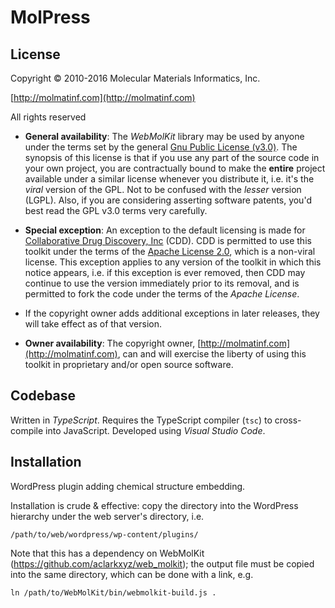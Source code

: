 # MolPress

## License

Copyright &copy; 2010-2016 Molecular Materials Informatics, Inc.

[http://molmatinf.com](http://molmatinf.com)

All rights reserved

* **General availability**: The _WebMolKit_ library may be used by anyone under the terms set by the general [Gnu Public License (v3.0)](https://www.gnu.org/licenses/gpl-3.0.en.html). The synopsis of this license is that if you use any part of the source code in your own project, you are contractually bound to make the **entire** project available under a similar license whenever you distribute it, i.e. it's the _viral_ version of the GPL. Not to be confused with the _lesser_ version (LGPL). Also, if you are considering asserting software patents, you'd best read the GPL v3.0 terms very carefully.

* **Special exception**: An exception to the default licensing is made for [Collaborative Drug Discovery, Inc](http://collaborativedrug.com) (CDD). CDD is permitted to use this toolkit under the terms of the [Apache License 2.0](http://www.apache.org/licenses/LICENSE-2.0), which is a non-viral license. This exception applies to any version of the toolkit in which this notice appears, i.e. if this exception is ever removed, then CDD may continue to use the version immediately prior to its removal, and is permitted to fork the code under the terms of the _Apache License_.

* If the copyright owner adds additional exceptions in later releases, they will take effect as of that version.

* **Owner availability**: The copyright owner, [http://molmatinf.com](http://molmatinf.com), can and will exercise the liberty of using this toolkit in proprietary and/or open source software.

## Codebase

Written in _TypeScript_. Requires the TypeScript compiler (`tsc`) to cross-compile into JavaScript. Developed using _Visual Studio Code_.

## Installation

WordPress plugin adding chemical structure embedding.

Installation is crude & effective: copy the directory into the WordPress hierarchy under the web server's directory, i.e.

	/path/to/web/wordpress/wp-content/plugins/

Note that this has a dependency on WebMolKit (https://github.com/aclarkxyz/web_molkit); the output file must be copied into the same directory, which can be done with a link, e.g.

    ln /path/to/WebMolKit/bin/webmolkit-build.js .

